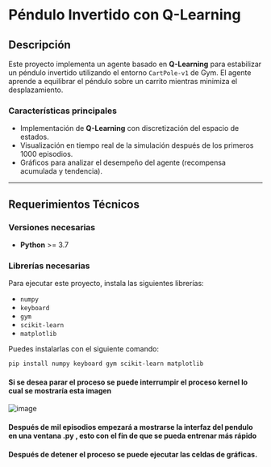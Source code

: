 # **Péndulo Invertido con Q-Learning**

## **Descripción**
Este proyecto implementa un agente basado en **Q-Learning** para estabilizar un péndulo invertido utilizando el entorno `CartPole-v1` de Gym. El agente aprende a equilibrar el péndulo sobre un carrito mientras minimiza el desplazamiento.

### **Características principales**
- Implementación de **Q-Learning** con discretización del espacio de estados.
- Visualización en tiempo real de la simulación después de los primeros 1000 episodios.
- Gráficos para analizar el desempeño del agente (recompensa acumulada y tendencia).

---

## **Requerimientos Técnicos**

### **Versiones necesarias**
- **Python** >= 3.7

### **Librerías necesarias**
Para ejecutar este proyecto, instala las siguientes librerías:

- `numpy`
- `keyboard`
- `gym`
- `scikit-learn`
- `matplotlib`

Puedes instalarlas con el siguiente comando:

```bash
pip install numpy keyboard gym scikit-learn matplotlib
```


#### Si se desea parar el proceso se puede interrumpir el proceso kernel lo cual se mostraría esta imagen
![image](https://github.com/user-attachments/assets/3cc31830-e31f-4010-ad3a-ac3e40ae8860)
#### Después de mil episodios empezará a mostrarse la interfaz del pendulo en una ventana .py , esto con el fin de que se pueda entrenar más rápido
#### Después de detener el proceso se puede ejecutar las celdas de gráficas.
